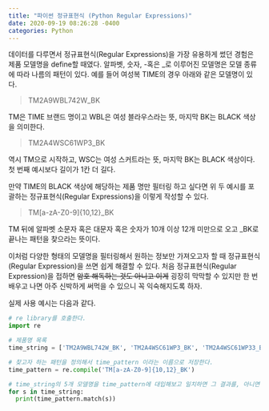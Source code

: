 ```yaml
---
title: "파이썬 정규표현식 (Python Regular Expressions)"
date: 2020-09-19 08:26:28 -0400
categories: Python
---
```


데이터를 다루면서 정규표현식(Regular Expressions)을 가장 유용하게 썼던 경험은 제품 모델명을 define할 때였다. 알파벳, 숫자, -혹은 _로 이루어진 모델명은 모델 종류에 따라 나름의 패턴이 있다. 예를 들어 여성복 TIME의 경우 아래와 같은 모델명이 있다.

> TM2A9WBL742W_BK 

TM은 TIME 브랜드 명이고 WBL은 여성 블라우스라는 뜻, 마지막 BK는 BLACK 색상을 의미한다.

> TM2A4WSC61WP3_BK

역시 TM으로 시작하고, WSC는 여성 스커트라는 뜻, 마지막 BK는 BLACK 색상이다. 첫 번째 예시보다 길이가 1칸 더 길다.

만약 TIME의 BLACK 색상에 해당하는 제품 명만 필터링 하고 싶다면 위 두 예시를 포괄하는 정규표현식(Regular Expressions)을 이렇게 작성할 수 있다.

> TM[a-zA-Z0-9]{10,12}_BK

TM 뒤에 알파벳 소문자 혹은 대문자 혹은 숫자가 10개 이상 12개 미만으로 오고 _BK로 끝나는 패턴을 찾으라는 뜻이다.

이처럼 다양한 형태의 모델명을 필터링해서 원하는 정보만 가져오고자 할 때 정규표현식(Regular Expression)을 쓰면 쉽게 해결할 수 있다. 처음 정규표현식(Regular Expression)을 접하면 ~~암호 해독하는 것도 아니고 이게~~ 굉장히 막막할 수 있지만 한 번 배우고 나면 아주 신박하게 써먹을 수 있으니 꼭 익숙해지도록 하자.

실제 사용 예시는 다음과 같다.

```python
# re library를 호출한다.
import re  

# 제품명 목록
time_string = ['TM2A9WBL742W_BK', 'TM2A4WSC61WP3_BK', 'TM2A4WSC61WP33_BK', 'TM2A4WSC61WP3_OR', 'TM2A4WSC61WP3BK']

# 찾고자 하는 패턴을 정의해서 time_pattern 이라는 이름으로 저장한다.
time_pattern = re.compile('TM[a-zA-Z0-9]{10,12}_BK')

# time_string의 5개 모델명을 time_pattern에 대입해보고 일치하면 그 결과를, 아니면 None을 반환한다.
for s in time_string:
  print(time_pattern.match(s))
```
